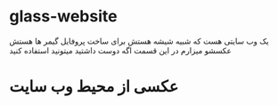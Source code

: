 # glass-website

یک وب سایتی هست که شبیه شیشه هستش برای ساخت پروفایل گیمر ها هستش عکسشو میزارم در این قسمت اگه دوست داشتید میتونید استفاده کنید

# عکسی از محیط وب سایت

